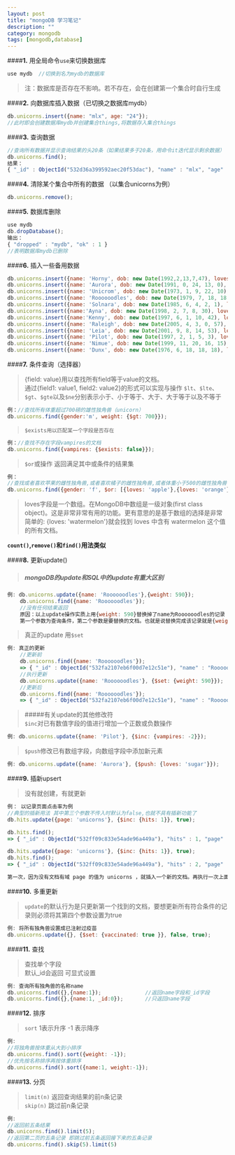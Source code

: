 ```yaml
---
layout: post
title: "mongoDB 学习笔记"
description: ""
category: mongodb
tags: [mongodb,database]
---
```




####**1.** 用全局命令`use`来切换数据库

```javascript
use mydb  //切换到名为mydb的数据库
```      
   >注：数据库是否存在不影响。若不存在，会在创建第一个集合时自行生成

####**2.** 向数据库插入数据（已切换之数据库mydb）

```javascript
db.unicorns.insert({name: "mlx", age: "24"});
//此时即会创建数据库mydb并创建集合things,将数据存入集合things
```
####**3.** 查询数据

```javascript
//查询所有数据并显示查询结果的头20条（如果结果多于20条，用命令it迭代显示剩余数据）
db.unicorns.find();
结果：
{ "_id" : ObjectId("532d36a399592aec20f53dac"), "name" : "mlx", "age" : 24 }
```
####**4.** 清除某个集合中所有的数据 （以集合unicorns为例）

```javascript
db.unicorns.remove();
```
####**5.** 数据库删除

```javascript
use mydb
db.dropDatabase();
输出：
{ "dropped" : "mydb", "ok" : 1 }
//表明数据库mydb已删除
```    
####**6.** 插入一些备用数据

```javascript
db.unicorns.insert({name: 'Horny', dob: new Date(1992,2,13,7,47), loves: ['carrot','papaya'], weight: 600, gender: 'm', vampires: 63});
db.unicorns.insert({name: 'Aurora', dob: new Date(1991, 0, 24, 13, 0), loves:['carrot', 'grape'], weight: 450, gender: 'f', vampires: 43});
db.unicorns.insert({name: 'Unicrom', dob: new Date(1973, 1, 9, 22, 10), loves:['energon', 'redbull'], weight: 984, gender: 'm', vampires: 182});
db.unicorns.insert({name: 'Roooooodles', dob: new Date(1979, 7, 18, 18, 44), loves: ['apple'], weight: 575, gender: 'm', vampires: 99});
db.unicorns.insert({name: 'Solnara', dob: new Date(1985, 6, 4, 2, 1), loves:['apple', 'carrot', 'chocolate'], weight:550, gender:'f', vampires:80});
db.unicorns.insert({name:'Ayna', dob: new Date(1998, 2, 7, 8, 30), loves: ['strawberry', 'lemon'], weight: 733, gender: 'f', vampires: 40});
db.unicorns.insert({name:'Kenny', dob: new Date(1997, 6, 1, 10, 42), loves: ['grape', 'lemon'], weight: 690, gender: 'm', vampires: 39});
db.unicorns.insert({name: 'Raleigh', dob: new Date(2005, 4, 3, 0, 57), loves:['apple', 'sugar'], weight: 421, gender: 'm', vampires: 2});
db.unicorns.insert({name: 'Leia', dob: new Date(2001, 9, 8, 14, 53), loves: ['apple', 'watermelon'], weight: 601, gender: 'f', vampires: 33});
db.unicorns.insert({name: 'Pilot', dob: new Date(1997, 2, 1, 5, 3), loves: ['apple', 'watermelon'], weight: 650, gender: 'm', vampires: 54});
db.unicorns.insert({name: 'Nimue', dob: new Date(1999, 11, 20, 16, 15), loves:['grape', 'carrot'], weight: 540, gender: 'f'});
db.unicorns.insert({name: 'Dunx', dob: new Date(1976, 6, 18, 18, 18), loves: ['grape', 'watermelon'], weight: 704, gender: 'm', vampires: 165});
```        
####**7.** 条件查询（选择器）

> {field: value}用以查找所有field等于value的文档。    
    通过{field1: value1, field2: value2}的形式可以实现与操作
`$lt`、`$lte`、`$gt`、`$gte`以及`$ne`分别表示小于、小于等于、大于、大于等于以及不等于

```javascript
例：//查找所有体重超过700磅的雄性独角兽（unicorn）
db.unicorns.find({gender:'m', weight: {$gt: 700}});
```    
> `$exists用以匹配某一个字段是否存在`

```javascript
例：//查找不存在字段vampires的文档
db.unicorns.find({vampires: {$exists: false}});
```
> `$or`或操作 返回满足其中或条件的结果集
    
```javascript
例： 
//查找或者喜欢苹果的雌性独角兽,或者喜欢橘子的雌性独角兽,或者体重小于500的雌性独角兽
db.unicorns.find({gender: 'f', $or: [{loves: 'apple'},{loves: 'orange'},{weight: {$lt: 500}}]});
```    
> loves字段是一个数组。在MongoDB中数组是一级对象(first class object)。这是非常非常有用的功能。更有意思的是基于数组的选择是非常简单的: {loves: 'watermelon'}就会找到 loves 中含有 watermelon 这个值的所有文档。

**`count()`,`remove()`和`find()`用法类似**
    
####**8.** 更新update()
  
> ##### mongoDB的update和SQL中的update有重大区别
    
```javascript
例: db.unicorns.update({name: 'Roooooodles'},{weight: 590});
    db.unicorns.find({name: 'Roooooodles'});
    //没有任何结果返回
    原因：以上update操作实质上用{weight: 590}替换掉了name为Roooooodles的记录
    第一个参数为查询条件，第二个参数是要替换的文档。也就是说替换完成该记录就是{weight: 590} 只包含一个字段weight
```
  > 真正的update 用`$set`

```javascript
例: 真正的更新
    //更新前
    db.unicorns.find({name: 'Roooooodles'});
    => { "_id" : ObjectId("532fa2107eb6f00d7e12c51e"), "name" : "Roooooodles", "dob" : ISODate("1979-08-18T10:44:00Z"), "loves" : [  "apple" ], "weight" : 575, "gender" : "m", "vampires" : 99 } 
    //执行更新
    db.unicorns.update({name: 'Roooooodles'}, {$set: {weight: 590}});
    //更新后
    db.unicorns.find({name: 'Roooooodles'});
    => { "_id" : ObjectId("532fa2107eb6f00d7e12c51e"), "name" : "Roooooodles", "dob" : ISODate("1979-08-18T10:44:00Z"), "loves" : [  "apple" ], "weight" : 590, "gender" : "m", "vampires" : 99 }
```
> #####有关update的其他修改符    
> `$inc`对已有数值字段的值进行增加一个正数或负数操作

```javascript
例: db.unicorns.update({name: 'Pilot'}, {$inc: {vampires: -2}});
```
> `$push`修改已有数组字段，向数组字段中添加新元素

```javascript
例: db.unicorns.update({name: 'Aurora'}, {$push: {loves: 'sugar'}});
```
####**9.** 插新upsert

> 没有就创建，有就更新

```javascript
例： 以记录页面点击率为例
//典型的插新用法 其中第三个参数不传入时默认为false,也就不具有插新功能了
db.hits.update({page: 'unicorns'}, {$inc: {hits: 1}}, true);

db.hits.find();
=> { "_id" : ObjectId("532ff09c833e54ade96a449a"), "hits" : 1, "page" : "unicorns"}

db.hits.update({page: 'unicorns'}, {$inc: {hits: 1}}, true);
db.hits.find();
=> { "_id" : ObjectId("532ff09c833e54ade96a449a"), "hits" : 2, "page" : "unicorns"}

第一次，因为没有文档有域 page 的值为 unicorns ，就插入一个新的文档。再执行一次上面的命令，创建好的文档就会被更新，而 hits 的值就会增加为2
```
####**10.** 多重更新

> `update`的默认行为是只更新第一个找到的文档，要想更新所有符合条件的记录则必须将其第四个参数设置为true
    
```javascript
例: 将所有独角兽设置成已注射过疫苗
db.unicorns.update({}, {$set: {vaccinated: true }}, false, true);
```
####**11.** 查找
  
> 查找单个字段    
    默认_id会返回 可显式设置

```javascript
例: 查询所有独角兽的名称name
db.unicorns.find({},{name:1});              //返回name字段和_id字段
db.unicorns.find({},{name:1, _id:0});       //只返回name字段
```
####**12.** 排序
  
> `sort` 1表示升序 -1 表示降序

```javascript
例: 
//将独角兽按体重从大到小排序
db.unicorns.find().sort({weight: -1});
//优先按名称排序再按体重排序
db.unicorns.find().sort({name:1, weight:-1});
```
####**13.** 分页

> `limit(n)` 返回查询结果的前n条记录     
      `skip(n)` 跳过前n条记录

```javascript
例: 
//返回前五条结果
db.unicorns.find().limit(5);
//返回第二页的五条记录 即跳过前五条返回接下来的五条记录
db.unicorns.find().skip(5).limit(5)
```